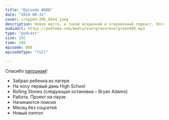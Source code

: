 ```yaml
---
title: "Episode #088"
date: "2019-08-31"
cover: cropped-IMG_6044.jpeg
description: Новое место, и такой искренний и откровенный подкаст. Поговорим о моем новом лэптопе и концерте Rolling Stones.
audioUrl: https://podtema.com/media/evergreen/evergreen088.mp3
type: "podcast"
size: 192
time: 104
episode: 088
episodeType: "full"

---
```


Спасибо [патронам](https://patreon.com/podtema)!

- Забрал ребенка из лагеря
- На носу первый день High School
- Rolling Stones (следующая остановка – Bryan Adams)
- Работа. Проект на паузе.
- Начинаются поиски
- Месяц без соцсетей
- Новый лэптоп
